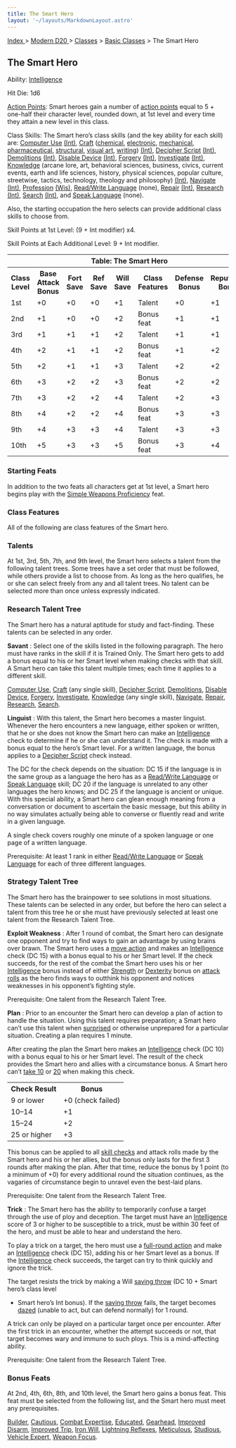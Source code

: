 ```yaml
---
title: The Smart Hero
layout: '~/layouts/MarkdownLayout.astro'
---
```


[ Index ](/) > [ Modern D20 ](/modern.d20.srd) > [Classes](/modern.d20.srd/classes) > [Basic Classes](/modern.d20.srd/classes/basic) > The Smart Hero

## The Smart Hero

Ability: [Intelligence](/modern.d20.srd/basics/ability.scores)

Hit Die: 1d6

[Action Points](/modern.d20.srd/basics/action.points): Smart heroes gain a
number of [action points](/modern.d20.srd/basics/action.points) equal to 5 +
one-half their character level, rounded down, at 1st level and every time they
attain a new level in this class.

Class Skills: The Smart hero’s class skills (and the key ability for each
skill) are: [Computer Use](/modern.d20.srd/skills/computer.use)
[(Int)](/modern.d20.srd/basics/ability.scores),
[Craft](/modern.d20.srd/skills/craft)
([chemical](/modern.d20.srd/skills/craft.chemical),
[electronic](/modern.d20.srd/skills/craft.electronic),
[mechanical](/modern.d20.srd/skills/craft.mechanical),
[pharmaceutical](/modern.d20.srd/skills/craft.pharmaceutical),
[structural](/modern.d20.srd/skills/craft.structural), [visual art](/modern.d20.srd/skills/craft.visual.art),
[writing](/modern.d20.srd/skills/craft.writing))
[(Int)](/modern.d20.srd/basics/ability.scores), [Decipher Script](/modern.d20.srd/skills/decipher.script)
[(Int)](/modern.d20.srd/basics/ability.scores),
[Demolitions](/modern.d20.srd/skills/demolitions)
[(Int)](/modern.d20.srd/basics/ability.scores), [Disable Device](/modern.d20.srd/skills/disable.device)
[(Int)](/modern.d20.srd/basics/ability.scores),
[Forgery](/modern.d20.srd/skills/forgery)
[(Int)](/modern.d20.srd/basics/ability.scores),
[Investigate](/modern.d20.srd/skills/investigate)
[(Int)](/modern.d20.srd/basics/ability.scores),
[Knowledge](/modern.d20.srd/skills/knowledge) (arcane lore, art, behavioral
sciences, business, civics, current events, earth and life sciences, history,
physical sciences, popular culture, streetwise, tactics, technology, theology
and philosophy) [(Int)](/modern.d20.srd/basics/ability.scores),
[Navigate](/modern.d20.srd/skills/navigate)
[(Int)](/modern.d20.srd/basics/ability.scores),
[Profession](/modern.d20.srd/skills/profession)
[(Wis)](/modern.d20.srd/basics/ability.scores), [Read/Write Language](/modern.d20.srd/skills/read.write.language) (none),
[Repair](/modern.d20.srd/skills/repair)
[(Int)](/modern.d20.srd/basics/ability.scores),
[Research](/modern.d20.srd/skills/research)
[(Int)](/modern.d20.srd/basics/ability.scores),
[Search](/modern.d20.srd/skills/search)
[(Int)](/modern.d20.srd/basics/ability.scores), and [Speak Language](/modern.d20.srd/skills/speak.language) (none).

Also, the starting occupation the hero selects can provide additional class
skills to choose from.

Skill Points at 1st Level: (9 + Int modifier) x4.

Skill Points at Each Additional Level: 9 + Int modifier.


<table> <tr> <th colspan="8">Table: The Smart Hero</th> </tr> <tr> <th>Class Level</th><th>Base Attack Bonus</th><th>Fort Save</th><th>Ref Save</th><th>Will Save</th><th>Class Features</th><th>Defense Bonus</th><th>Reputation Bonus</th> </tr> <tr> <td>1st</td><td>+0</td><td>+0</td><td>+0</td><td>+1</td><td>Talent</td><td>+0</td><td>+1</td> </tr> <tr class="shaded"> <td>2nd</td><td>+1</td><td>+0</td><td>+0</td><td>+2</td><td>Bonus feat</td><td>+1</td><td>+1</td> </tr> <tr> <td>3rd</td><td>+1</td><td>+1</td><td>+1</td><td>+2</td><td>Talent</td><td>+1</td><td>+1</td> </tr> <tr class="shaded"> <td>4th</td><td>+2</td><td>+1</td><td>+1</td><td>+2</td><td>Bonus feat</td><td>+1</td><td>+2</td> </tr> <tr> <td>5th</td><td>+2</td><td>+1</td><td>+1</td><td>+3</td><td>Talent</td><td>+2</td><td>+2</td> </tr> <tr class="shaded"> <td>6th</td><td>+3</td><td>+2</td><td>+2</td><td>+3</td><td>Bonus feat</td><td>+2</td><td>+2</td> </tr> <tr> <td>7th</td><td>+3</td><td>+2</td><td>+2</td><td>+4</td><td>Talent</td><td>+2</td><td>+3</td> </tr> <tr class="shaded"> <td>8th</td><td>+4</td><td>+2</td><td>+2</td><td>+4</td><td>Bonus feat</td><td>+3</td><td>+3</td> </tr> <tr> <td>9th</td><td>+4</td><td>+3</td><td>+3</td><td>+4</td><td>Talent</td><td>+3</td><td>+3</td> </tr> <tr class="shaded"> <td>10th</td><td>+5</td><td>+3</td><td>+3</td><td>+5</td><td>Bonus feat</td><td>+3</td><td>+4</td> </tr></table>


### Starting Feats

In addition to the two feats all characters get at 1st level, a Smart hero
begins play with the [Simple Weapons Proficiency](/modern.d20.srd/feats/simple.weapons.proficiency) feat.

### Class Features

All of the following are class features of the Smart hero.

### Talents

At 1st, 3rd, 5th, 7th, and 9th level, the Smart hero selects a talent from the
following talent trees. Some trees have a set order that must be followed,
while others provide a list to choose from. As long as the hero qualifies, he
or she can select freely from any and all talent trees. No talent can be
selected more than once unless expressly indicated.

### Research Talent Tree

The Smart hero has a natural aptitude for study and fact-finding. These
talents can be selected in any order.

**Savant** : Select one of the skills listed in the following paragraph. The
hero must have ranks in the skill if it is Trained Only. The Smart hero gets
to add a bonus equal to his or her Smart level when making checks with that
skill. A Smart hero can take this talent multiple times; each time it applies
to a different skill.

[Computer Use](/modern.d20.srd/skills/computer.use),
[Craft](/modern.d20.srd/skills/craft) (any single skill), [Decipher Script](/modern.d20.srd/skills/decipher.script),
[Demolitions](/modern.d20.srd/skills/demolitions), [Disable Device](/modern.d20.srd/skills/disable.device),
[Forgery](/modern.d20.srd/skills/forgery),
[Investigate](/modern.d20.srd/skills/investigate),
[Knowledge](/modern.d20.srd/skills/knowledge) (any single skill),
[Navigate](/modern.d20.srd/skills/navigate),
[Repair](/modern.d20.srd/skills/repair),
[Research](/modern.d20.srd/skills/research),
[Search](/modern.d20.srd/skills/search).

**Linguist** : With this talent, the Smart hero becomes a master linguist.
Whenever the hero encounters a new language, either spoken or written, that he
or she does not know the Smart hero can make an
[Intelligence](/modern.d20.srd/basics/ability.scores) check to determine if he
or she can understand it. The check is made with a bonus equal to the hero’s
Smart level. For a written language, the bonus applies to a [Decipher Script](/modern.d20.srd/skills/decipher.script) check instead.

The DC for the check depends on the situation: DC 15 if the language is in the
same group as a language the hero has as a [Read/Write Language](/modern.d20.srd/skills/read.write.language) or [Speak Language](/modern.d20.srd/skills/speak.language) skill; DC 20 if the language
is unrelated to any other languages the hero knows; and DC 25 if the language
is ancient or unique. With this special ability, a Smart hero can glean enough
meaning from a conversation or document to ascertain the basic message, but
this ability in no way simulates actually being able to converse or fluently
read and write in a given language.

A single check covers roughly one minute of a spoken language or one page of a
written language.

Prerequisite: At least 1 rank in either [Read/Write Language](/modern.d20.srd/skills/read.write.language) or [Speak Language](/modern.d20.srd/skills/speak.language) for each of three different
languages.

### Strategy Talent Tree

The Smart hero has the brainpower to see solutions in most situations. These
talents can be selected in any order, but before the hero can select a talent
from this tree he or she must have previously selected at least one talent
from the Research Talent Tree.

**Exploit Weakness** : After 1 round of combat, the Smart hero can designate
one opponent and try to find ways to gain an advantage by using brains over
brawn. The Smart hero uses a [move action](/modern.d20.srd/combat/move.actions) and makes an
[Intelligence](/modern.d20.srd/basics/ability.scores) check (DC 15) with a
bonus equal to his or her Smart level. If the check succeeds, for the rest of
the combat the Smart hero uses his or her
[Intelligence](/modern.d20.srd/basics/ability.scores) bonus instead of either
[Strength](/modern.d20.srd/basics/ability.scores) or
[Dexterity](/modern.d20.srd/basics/ability.scores) bonus on [attack rolls](/modern.d20.srd/combat/attack.roll) as the hero finds ways to outthink
his opponent and notices weaknesses in his opponent’s fighting style.

Prerequisite: One talent from the Research Talent Tree.

**Plan** : Prior to an encounter the Smart hero can develop a plan of action
to handle the situation. Using this talent requires preparation; a Smart hero
can’t use this talent when [surprised](/modern.d20.srd/combat/surprise) or
otherwise unprepared for a particular situation. Creating a plan requires 1
minute.

After creating the plan the Smart hero makes an
[Intelligence](/modern.d20.srd/basics/ability.scores) check (DC 10) with a
bonus equal to his or her Smart level. The result of the check provides the
Smart hero and allies with a circumstance bonus. A Smart hero can’t [take 10](/modern.d20.srd/skills/skill.basics) or
[20](/modern.d20.srd/skills/skill.basics) when making this check.


<table> <tr> <th>Check Result</th><th>Bonus</th></tr> <tr><td>9 or lower</td><td>+0 (check failed)</td></tr> <tr class="shaded"><td>10–14</td><td>+1</td></tr> <tr><td>15–24</td><td>+2</td></tr> <tr class="shaded"><td>25 or higher</td><td>+3</td></tr> </table>


This bonus can be applied to all [skill checks](/modern.d20.srd/skills/skill.basics) and attack rolls made
by the Smart hero and his or her allies, but the bonus only lasts for the
first 3 rounds after making the plan. After that time, reduce the bonus by 1
point (to a minimum of +0) for every additional round the situation continues,
as the vagaries of circumstance begin to unravel even the best-laid plans.

Prerequisite: One talent from the Research Talent Tree.

**Trick** : The Smart hero has the ability to temporarily confuse a target
through the use of ploy and deception. The target must have an
[Intelligence](/modern.d20.srd/basics/ability.scores) score of 3 or higher to
be susceptible to a trick, must be within 30 feet of the hero, and must be
able to hear and understand the hero.

To play a trick on a target, the hero must use a [full-round action](/modern.d20.srd/combat/full.round.actions) and make an
[Intelligence](/modern.d20.srd/basics/ability.scores) check (DC 15), adding
his or her Smart level as a bonus. If the
[Intelligence](/modern.d20.srd/basics/ability.scores) check succeeds, the
target can try to think quickly and ignore the trick.

The target resists the trick by making a Will [saving throw](/modern.d20.srd/basics/saving.throws) (DC 10 + Smart hero’s class level
+ Smart hero’s Int bonus). If the [saving throw](/modern.d20.srd/basics/saving.throws) fails, the target becomes
[dazed](/modern.d20.srd/conditions) (unable to act, but can defend normally)
for 1 round.

A trick can only be played on a particular target once per encounter. After
the first trick in an encounter, whether the attempt succeeds or not, that
target becomes wary and immune to such ploys. This is a mind-affecting
ability.

Prerequisite: One talent from the Research Talent Tree.

### Bonus Feats

At 2nd, 4th, 6th, 8th, and 10th level, the Smart hero gains a bonus feat. This
feat must be selected from the following list, and the Smart hero must meet
any prerequisites.

[Builder](/modern.d20.srd/feats/builder),
[Cautious](/modern.d20.srd/feats/cautious), [Combat Expertise](/modern.d20.srd/feats/combat.expertise),
[Educated](/modern.d20.srd/feats/educated),
[Gearhead](/modern.d20.srd/feats/gearhead), [Improved Disarm](/modern.d20.srd/feats/improved.disarm), [Improved Trip](/modern.d20.srd/feats/improved.trip), [Iron Will](/modern.d20.srd/feats/iron.will), [Lightning Reflexes](/modern.d20.srd/feats/lightning.reflexes),
[Meticulous](/modern.d20.srd/feats/meticulous),
[Studious](/modern.d20.srd/feats/studious), [Vehicle Expert](/modern.d20.srd/feats/vehicle.expert), [Weapon Focus](/modern.d20.srd/feats/weapon.focus).

